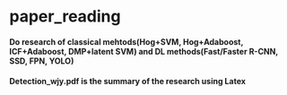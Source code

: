 # paper_reading
#### Do research of classical mehtods(Hog+SVM, Hog+Adaboost, ICF+Adaboost, DMP+latent SVM) and DL methods(Fast/Faster R-CNN, SSD, FPN, YOLO)

#### Detection_wjy.pdf is the summary of the research using Latex
